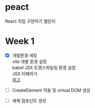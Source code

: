 # peact

React 직접 구현하기 첼린지

# Week 1

- [x] 개발환경 세팅 <br/>
      vite 개발 환경 설정 <br/>
      babel JSX 트랜스파일링 환경 설정 <br/>
      JSX 이해하기 <br/>
      [회고](https://common-sheet-da1.notion.site/Pio-React-Peact-13beae65a96f802aafc6c045d5db8186)
      

- [ ] CreateElement 적용 및 virtual DOM 생성

- [ ] 예제 컴포넌트 생성
